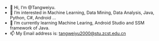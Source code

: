 - 👋 Hi, I’m @Tangweiyu.
- 👀 I’m interested in Machine Learning, Data Mining, Data Analysis, Java, Python, C#, Android ...
- 🌱 I’m currently learning Machine Learing, Android Studio and SSM framework of Java.
- 📫 My Email address is: tangweiyu2000@stu.zcst.edu.cn

